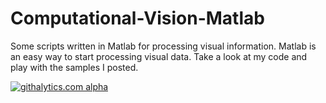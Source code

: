 Computational-Vision-Matlab
===========================

Some scripts written in Matlab for processing visual information. Matlab is an easy way to start processing visual data. Take a look at my code and play with the samples I posted.

[![githalytics.com alpha](https://cruel-carlota.pagodabox.com/8e9a2c49696ea35ef64eb1ceb9de2428 "githalytics.com")](http://githalytics.com/paulmm/Computational-Vision-Matlab)
